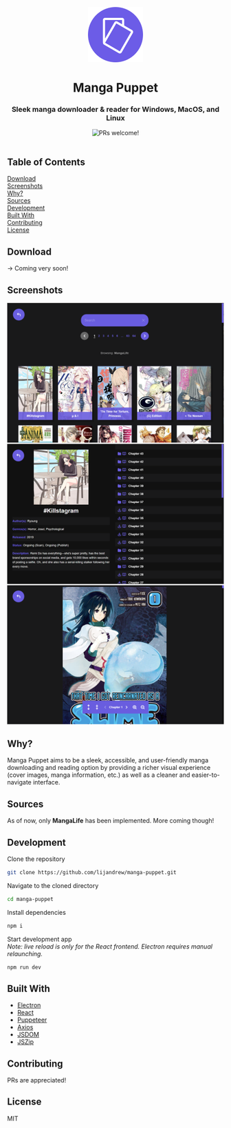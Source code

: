 <div align="center">
  <img width="128px" src="electron/logo.png">
  <p></p>
  <h1><b>Manga Puppet</b></h1>
  <h3>Sleek manga downloader & reader for Windows, MacOS, and Linux</h3>
  <p></p>
  <a>
    <img src="https://img.shields.io/badge/PRs-welcome-brightgreen.svg" alt="PRs welcome!" />
  </a>
  <br />
</div>
<br />

## **Table of Contents**

[Download](#download)  
[Screenshots](#screenshots)  
[Why?](#why)  
[Sources](#sources)  
[Development](#development)  
[Built With](#built-with)  
[Contributing](#contributing)  
[License](#license)

## **Download**

&rarr; Coming very soon!

## **Screenshots**

![Manga view screenshot](screenshots/mangas.png)
![Chapters view screenshot](screenshots/chapters.png)
![Reader screenshot](screenshots/reader.png)

## **Why?**

Manga Puppet aims to be a sleek, accessible, and user-friendly manga downloading and reading option by providing a richer visual experience (cover images, manga information, etc.) as well as a cleaner and easier-to-navigate interface.

## **Sources**

As of now, only **MangaLife** has been implemented. More coming though!

## **Development**

Clone the repository

```bash
git clone https://github.com/lijandrew/manga-puppet.git
```

Navigate to the cloned directory

```bash
cd manga-puppet
```

Install dependencies

```bash
npm i
```

Start development app  
_Note: live reload is only for the React frontend. Electron requires manual relaunching._

```bash
npm run dev
```

## **Built With**

- [Electron](https://www.electronjs.org/)
- [React](https://reactjs.org/)
- [Puppeteer](https://github.com/puppeteer/puppeteer)
- [Axios](https://axios-http.com/)
- [JSDOM](https://github.com/jsdom/jsdom)
- [JSZip](https://stuk.github.io/jszip/)

## **Contributing**

PRs are appreciated!

## **License**

MIT
